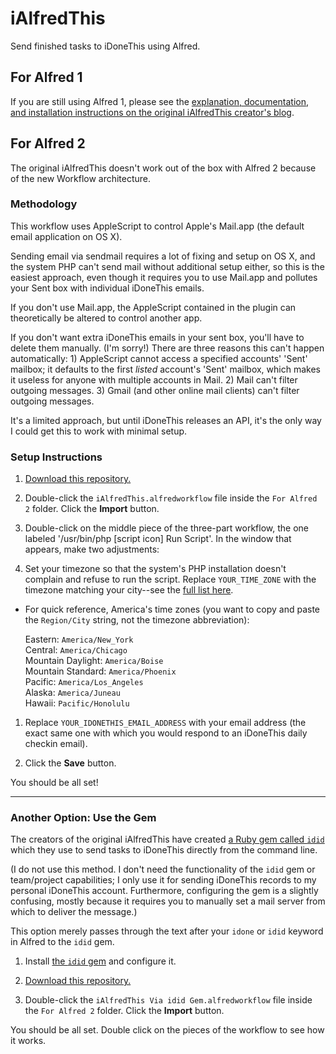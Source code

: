 # iAlfredThis

Send finished tasks to iDoneThis using Alfred.


## For Alfred 1

If you are still using Alfred 1, please see the [explanation, documentation, and installation instructions on the original iAlfredThis creator's blog](http://devblog.springest.com/alfred-app-idonethis-for-logging-your-todos-gtd-style).


## For Alfred 2

The original iAlfredThis doesn't work out of the box with Alfred 2 because of the new Workflow architecture.


### Methodology

This workflow uses AppleScript to control Apple's Mail.app (the default email application on OS X).

Sending email via sendmail requires a lot of fixing and setup on OS X, and the system PHP can't send mail without additional setup either, so this is the easiest approach, even though it requires you to use Mail.app and pollutes your Sent box with individual iDoneThis emails.

If you don't use Mail.app, the AppleScript contained in the plugin can theoretically be altered to control another app.

If you don't want extra iDoneThis emails in your sent box, you'll have to delete them manually. (I'm sorry!) There are three reasons this can't happen automatically: 1) AppleScript cannot access a specified accounts' 'Sent' mailbox; it defaults to the first *listed* account's 'Sent' mailbox, which makes it useless for anyone with multiple accounts in Mail. 2) Mail can't filter outgoing messages. 3) Gmail (and other online mail clients) can't filter outgoing messages.

It's a limited approach, but until iDoneThis releases an API, it's the only way I could get this to work with minimal setup.


### Setup Instructions

1. [Download this repository.](https://github.com/matthewmcvickar/iAlfredThis/archive/master.zip)

1. Double-click the `iAlfredThis.alfredworkflow` file inside the `For Alfred 2` folder. Click the **Import** button.

1. Double-click on the middle piece of the three-part workflow, the one labeled '/usr/bin/php [script icon] Run Script'. In the window that appears, make two adjustments:

1. Set your timezone so that the system's PHP installation doesn't complain and refuse to run the script. Replace `YOUR_TIME_ZONE` with the timezone matching your city--see the [full list here](http://www.php.net/manual/en/timezones.php).
  - For quick reference, America's time zones (you want to copy and paste the `Region/City` string, not the timezone abbreviation):

      Eastern: `America/New_York`  
      Central: `America/Chicago`  
      Mountain Daylight: `America/Boise`  
      Mountain Standard: `America/Phoenix`  
      Pacific: `America/Los_Angeles`  
      Alaska: `America/Juneau`  
      Hawaii: `Pacific/Honolulu`
 
1. Replace `YOUR_IDONETHIS_EMAIL_ADDRESS` with your email address (the exact same one with which you would respond to an iDoneThis daily checkin email).

1. Click the **Save** button.

You should be all set!

---

### Another Option: Use the Gem

The creators of the original iAlfredThis have created [a Ruby gem called `idid`](http://devblog.springest.com/idonethis-from-the-command-line-with-the-idid-gem) which they use to send tasks to iDoneThis directly from the command line.

(I do not use this method. I don't need the functionality of the `idid` gem or team/project capabilities; I only use it for sending iDoneThis records to my personal iDoneThis account. Furthermore, configuring the gem is a slightly confusing, mostly because it requires you to manually set a mail server from which to deliver the message.)

This option merely passes through the text after your `idone` or `idid` keyword in Alfred  to the `idid` gem.

1. Install [the `idid` gem](http://devblog.springest.com/idonethis-from-the-command-line-with-the-idid-gem) and configure it.

1. [Download this repository.](https://github.com/matthewmcvickar/iAlfredThis/archive/master.zip)

1. Double-click the `iAlfredThis Via idid Gem.alfredworkflow` file inside the `For Alfred 2` folder. Click the **Import** button.

You should be all set. Double click on the pieces of the workflow to see how it works.